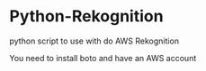 # Python-Rekognition
python script to use with do AWS Rekognition

You need to install boto and have an AWS account
